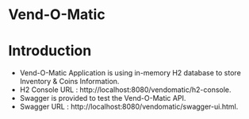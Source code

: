 # Vend-O-Matic


# Introduction

* Vend-O-Matic Application is using in-memory H2 database to store Inventory & Coins Information.
* H2 Console URL :  http://localhost:8080/vendomatic/h2-console.
* Swagger is provided to test the Vend-O-Matic API.
* Swagger URL : http://localhost:8080/vendomatic/swagger-ui.html.
